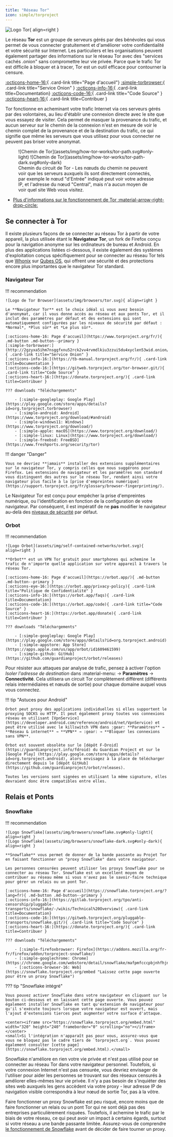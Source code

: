 ```yaml
---
title: "Réseau Tor"
icon: simple/torproject
---
```


![Logo Tor](assets/img/self-contained-networks/tor.svg){ align=right }

Le réseau **Tor** est un groupe de serveurs gérés par des bénévoles qui vous permet de vous connecter gratuitement et d'améliorer votre confidentialité et votre sécurité sur Internet. Les particuliers et les organisations peuvent également partager des informations sur le réseau Tor avec des "services cachés .onion" sans compromettre leur vie privée. Parce que le trafic Tor est difficile à bloquer et à tracer, Tor est un outil efficace pour contourner la censure.

[:octicons-home-16:](https://www.torproject.org/fr/){ .card-link title="Page d'accueil"}
[:simple-torbrowser:](http://2gzyxa5ihm7nsggfxnu52rck2vv4rvmdlkiu3zzui5du4xyclen53wid.onion/fr/){ .card-link title="Service Onion" }
[:octicons-info-16:](https://tb-manual.torproject.org/fr/){ .card-link title=Documentation}
[:octicons-code-16:](https://gitweb.torproject.org/tor.git){ .card-link title="Code Source" }
[:octicons-heart-16:](https://donate.torproject.org/){ .card-link title=Contribuer }

Tor fonctionne en acheminant votre trafic Internet via ces serveurs gérés par des volontaires, au lieu d'établir une connexion directe avec le site que vous essayez de visiter. Cela permet de masquer la provenance du trafic, et aucun serveur sur le chemin de la connexion n'est en mesure de voir le chemin complet de la provenance et de la destination du trafic, ce qui signifie que même les serveurs que vous utilisez pour vous connecter ne peuvent pas briser votre anonymat.

<figure markdown>
  ![Chemin de Tor](assets/img/how-tor-works/tor-path.svg#only-light)
  ![Chemin de Tor](assets/img/how-tor-works/tor-path-dark.svg#only-dark)
  <figcaption>Chemin du circuit de Tor - Les nœuds du chemin ne peuvent voir que les serveurs auxquels ils sont directement connectés, par exemple le nœud "d'Entrée" indiqué peut voir votre adresse IP, et l'adresse du nœud "Central", mais n'a aucun moyen de voir quel site Web vous visitez.</figcaption>
</figure>

- [Plus d'informations sur le fonctionnement de Tor :material-arrow-right-drop-circle:](advanced/tor-overview.md)

## Se connecter à Tor

Il existe plusieurs façons de se connecter au réseau Tor à partir de votre appareil, la plus utilisée étant le **Navigateur Tor**, un fork de Firefox conçu pour la navigation anonyme sur les ordinateurs de bureau et Android. En plus des applications listées ci-dessous, il existe également des systèmes d'exploitation conçus spécifiquement pour se connecter au réseau Tor tels que [Whonix](desktop.md#whonix) sur [Qubes OS](desktop.md#qubes-os), qui offrent une sécurité et des protections encore plus importantes que le navigateur Tor standard.

### Navigateur Tor

!!! recommendation

    ![Logo de Tor Browser](assets/img/browsers/tor.svg){ align=right }
    
    Le **Navigateur Tor** est le choix idéal si vous avez besoin d'anonymat, car il vous donne accès au réseau et aux ponts Tor, et il inclut des paramètres par défaut et des extensions qui sont automatiquement configurées par les niveaux de sécurité par défaut : *Normal*, *Plus sûr* et *Le plus sûr*.
    
    [:octicons-home-16: Page d'accueil](https://www.torproject.org/fr/){ .md-button .md-button--primary }
    [:simple-torbrowser:](http://2gzyxa5ihm7nsggfxnu52rck2vv4rvmdlkiu3zzui5du4xyclen53wid.onion/fr/){ .card-link title="Service Onion" }
    [:octicons-info-16:](https://tb-manual.torproject.org/fr/){ .card-link title=Documentation }
    [:octicons-code-16:](https://gitweb.torproject.org/tor-browser.git/){ .card-link title="Code Source" }
    [:octicons-heart-16:](https://donate.torproject.org/){ .card-link title=Contribuer }
    
    ??? downloads "Téléchargements"
    
        - [:simple-googleplay: Google Play](https://play.google.com/store/apps/details?id=org.torproject.torbrowser)
        - [:simple-android: Android](https://www.torproject.org/download/#android)
        - [:simple-windows11: Windows](https://www.torproject.org/download/)
        - [:simple-apple: macOS](https://www.torproject.org/download/)
        - [:simple-linux: Linux](https://www.torproject.org/download/)
        - [:simple-freebsd: FreeBSD](https://www.freshports.org/security/tor)

!!! danger "Danger"

    Vous ne devriez **jamais** installer des extensions supplémentaires sur le navigateur Tor, y compris celles que nous suggérons pour Firefox. Les extensions de navigateur et les paramètres non standard vous distinguent des autres sur le réseau Tor, rendant ainsi votre navigateur plus facile à la [prise d'empreintes numérique](https://support.torproject.org/fr/glossary/browser-fingerprinting/).

Le Navigateur Tor est conçu pour empêcher la prise d'empreintes numérique, ou l'identification en fonction de la configuration de votre navigateur. Par conséquent, il est impératif de ne **pas** modifier le navigateur au-delà des [niveaux de sécurité](https://tb-manual.torproject.org/fr/security-settings/) par défaut.

### Orbot

!!! recommendation

    ![Logo Orbot](assets/img/self-contained-networks/orbot.svg){ align=right }
    
    **Orbot** est un VPN Tor gratuit pour smartphones qui achemine le trafic de n'importe quelle application sur votre appareil à travers le réseau Tor.
    
    [:octicons-home-16: Page d'accueil](https://orbot.app/){ .md-button .md-button--primary }
    [:octicons-eye-16:](https://orbot.app/privacy-policy){ .card-link title="Politique de Confidentialité" }
    [:octicons-info-16:](https://orbot.app/faqs){ .card-link title=Documentation}
    [:octicons-code-16:](https://orbot.app/code){ .card-link title="Code Source" }
    [:octicons-heart-16:](https://orbot.app/donate){ .card-link title=Contribuer }
    
    ??? downloads "Téléchargements"
    
        - [:simple-googleplay: Google Play](https://play.google.com/store/apps/details?id=org.torproject.android)
        - [:simple-appstore: App Store](https://apps.apple.com/us/app/orbot/id1609461599)
        - [:simple-github: GitHub](https://github.com/guardianproject/orbot/releases)

Pour résister aux attaques par analyse de trafic, pensez à activer l'option *Isoler l'adresse de destination* dans :material-menu: → **Paramètres** → **Connectivité**. Cela utilisera un circuit Tor complètement différent (différents relais intermédiaires et nœuds de sortie) pour chaque domaine auquel vous vous connectez.

!!! tip "Astuces pour Android"

    Orbot peut proxy des applications individuelles si elles supportent le proxying SOCKS ou HTTP. Il peut également proxy toutes vos connexions réseau en utilisant [VpnService](https://developer.android.com/reference/android/net/VpnService) et peut être utilisé avec le killswitch VPN dans :gear: **Paramètres** → **Réseau & internet** → **VPN** → :gear: → **Bloquer les connexions sans VPN**.
    
    Orbot est souvent obsolète sur le [dépôt F-Droid] (https://guardianproject.info/fdroid) du Guardian Project et sur le [Google Play] (https://play.google.com/store/apps/details?id=org.torproject.android), alors envisagez à la place de télécharger directement depuis le [dépôt GitHub] (https://github.com/guardianproject/orbot/releases).
    
    Toutes les versions sont signées en utilisant la même signature, elles devraient donc être compatibles entre elles.

## Relais et Ponts

### Snowflake

!!! recommendation

    ![Logo Snowflake](assets/img/browsers/snowflake.svg#only-light){ align=right }
    ![Logo Snowflake](assets/img/browsers/snowflake-dark.svg#only-dark){ align=right }
    
    **Snowflake** vous permet de donner de la bande passante au Projet Tor en faisant fonctionner un "proxy Snowflake" dans votre navigateur.
    
    Les personnes censurées peuvent utiliser les proxys Snowflake pour se connecter au réseau Tor. Snowflake est un excellent moyen de contribuer au réseau même si vous n'avez pas le savoir-faire technique pour gérer un relais ou un pont Tor.
    
    [:octicons-home-16: Page d'accueil](https://snowflake.torproject.org/?lang=fr){ .md-button .md-button--primary }
    [:octicons-info-16:](https://gitlab.torproject.org/tpo/anti-censorship/pluggable-transports/snowflake/-/wikis/Technical%20Overview){ .card-link title=Documentation}
    [:octicons-code-16:](https://gitweb.torproject.org/pluggable-transports/snowflake.git/){ .card-link title="Code Source" }
    [:octicons-heart-16:](https://donate.torproject.org/){ .card-link title=Contribuer }
    
    ??? downloads "Téléchargements"
    
        - [:simple-firefoxbrowser: Firefox](https://addons.mozilla.org/fr-fr/firefox/addon/torproject-snowflake/)
        - [:simple-googlechrome: Chrome](https://chrome.google.com/webstore/detail/snowflake/mafpmfcccpbjnhfhjnllmmalhifmlcie)
        - [:octicons-browser-16: Web](https://snowflake.torproject.org/embed "Laissez cette page ouverte pour être un proxy Snowflake")

??? tip "Snowflake intégré"

    Vous pouvez activer Snowflake dans votre navigateur en cliquant sur le bouton ci-dessous et en laissant cette page ouverte. Vous pouvez également installer Snowflake en tant qu'extension de navigateur pour qu'il s'exécute toujours lorsque votre navigateur est ouvert, mais l'ajout d'extensions tierces peut augmenter votre surface d'attaque.
    
    <center><iframe src="https://snowflake.torproject.org/embed.html" width="320" height="240" frameborder="0" scrolling="no"></iframe></center>
    <small>Si l'intégration n'apparaît pas pour vous, assurez-vous que vous ne bloquez pas le cadre tiers de `torproject.org`. Vous pouvez également consulter [cette page] (https://snowflake.torproject.org/embed.html).</small>

Snowflake n'améliore en rien votre vie privée et n'est pas utilisé pour se connecter au réseau Tor dans votre navigateur personnel. Toutefois, si votre connexion Internet n'est pas censurée, vous devriez envisager de l'utiliser pour aider les personnes se trouvant sur des réseaux censurés à améliorer elles-mêmes leur vie privée. Il n'y a pas besoin de s'inquiéter des sites web auxquels les gens accèdent via votre proxy - leur adresse IP de navigation visible correspondra à leur nœud de sortie Tor, pas à la vôtre.

Faire fonctionner un proxy Snowflake est peu risqué, encore moins que de faire fonctionner un relais ou un pont Tor qui ne sont déjà pas des entreprises particulièrement risquées. Toutefois, il achemine le trafic par le biais de votre réseau, ce qui peut avoir un impact à certains égards, surtout si votre réseau a une bande passante limitée. Assurez-vous de comprendre [le fonctionnement de Snowflake](https://gitlab.torproject.org/tpo/anti-censorship/pluggable-transports/snowflake/-/wikis/home) avant de décider de faire tourner un proxy.
